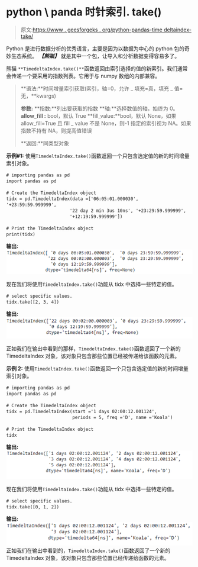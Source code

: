 # python \ panda 时针索引. take()

> 原文:[https://www . geesforgeks . org/python-pandas-time deltaindex-take/](https://www.geeksforgeeks.org/python-pandas-timedeltaindex-take/)

Python 是进行数据分析的优秀语言，主要是因为以数据为中心的 python 包的奇妙生态系统。 ***【熊猫】*** 就是其中一个包，让导入和分析数据变得容易多了。

熊猫 `**TimedeltaIndex.take()**`函数返回由索引选择的值的新索引。我们通常会传递一个要采用的指数列表。它用于与 numpy 数组的内部兼容。

> **语法:**时间增量索引获取(索引，轴=0，允许 _ 填充=真，填充 _ 值=无，**kwargs)
> 
> **参数:**
> **指数:**列出要获取的指数
> **轴:**选择数值的轴，始终为 0。
> **allow_fill :** bool，默认 True
> **fill_value:**bool，默认 None，如果 allow_fill=True 且 fill _ value 不是 None，则-1 指定的索引视为 NA。如果指数不持有 NA，则提高值错误
> 
> **返回:**同类型对象

**示例#1:** 使用`TimedeltaIndex.take()`函数返回一个只包含选定值的新的时间增量索引对象。

```
# importing pandas as pd
import pandas as pd

# Create the TimedeltaIndex object
tidx = pd.TimedeltaIndex(data =['06:05:01.000030', '+23:59:59.999999', 
                        '22 day 2 min 3us 10ns', '+23:29:59.999999', 
                        '+12:19:59.999999'])

# Print the TimedeltaIndex object
print(tidx)
```

**输出:**
![](img/708240dfe9aedf867ac5c12c98b02393.png)

现在我们将使用`TimedeltaIndex.take()`功能从 tidx 中选择一些特定的值。

```
# select specific values.
tidx.take([2, 3, 4])
```

**输出:**
![](img/50c2118b2c936fbb935b82a668b11923.png)

正如我们在输出中看到的那样，`TimedeltaIndex.take()`函数返回了一个新的 TimedeltaIndex 对象，该对象只包含那些位置已经被传递给该函数的元素。

**示例 2:** 使用`TimedeltaIndex.take()`函数返回一个只包含选定值的新的时间增量索引对象。

```
# importing pandas as pd
import pandas as pd

# Create the TimedeltaIndex object
tidx = pd.TimedeltaIndex(start ='1 days 02:00:12.001124', 
                         periods = 5, freq ='D', name ='Koala')

# Print the TimedeltaIndex object
tidx
```

**输出:**
![](img/4b1498214e3c6e8c3ca75b1dc780223c.png)

现在我们将使用`TimedeltaIndex.take()`功能从 tidx 中选择一些特定的值。

```
# select specific values.
tidx.take([0, 1, 2])
```

**输出:**
![](img/b1160e105bf650a00f18563876e70694.png)
正如我们在输出中看到的，`TimedeltaIndex.take()`函数返回了一个新的 TimedeltaIndex 对象，该对象只包含那些位置已经传递给函数的元素。